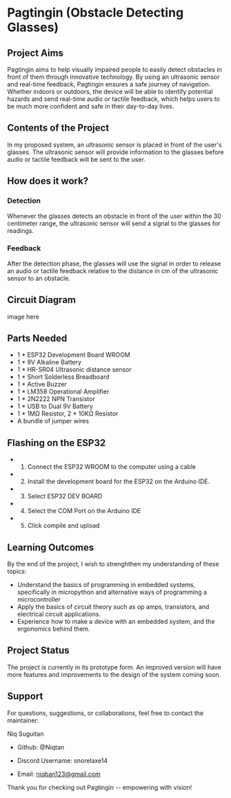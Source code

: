 
# Pagtingin (Obstacle Detecting Glasses)

## Project Aims

Pagtingin aims to help visually impaired people to easily detect obstacles in front of them through innovative technology. By using an ultrasonic sensor and real-time feedback, Pagtingin ensures a safe journey of navigation. Whether indoors or outdoors, the device will be able to identify potential hazards and send real-time audio or tactile feedback, which helps users to be much more confident and safe in their day-to-day lives.

## Contents of the Project

In my proposed system, an ultrasonic sensor is placed in front of the user's glasses. The ultrasonic sensor will provide information to the glasses before audio or tactile feedback will be sent to the user.

## How does it work?

### Detection
Whenever the glasses detects an obstacle in front of the user within the 30 centimeter range, the ultrasonic sensor will send a signal to the glasses for readings.

### Feedback
After the detection phase, the glasses will use the signal in order to release an audio or tactile feedback relative to the distance in cm of the ultrasonic sensor to an obstacle.

## Circuit Diagram
image here

## Parts Needed
- 1 * ESP32 Development Board WROOM
- 1 * 9V Alkaline Battery
- 1 * HR-SR04 Ultrasonic distance sensor
- 1 * Short Solderless Breadboard
- 1 * Active Buzzer
- 1 * LM358 Operational Amplifier
- 1 * 2N2222 NPN Transistor
- 1 * USB to Dual 9V Battery
- 1 * 1MΩ Resistor, 2 * 10KΩ Resistor  
- A bundle of jumper wires


## Flashing on the ESP32
- 1. Connect the ESP32 WROOM to the computer using a cable
- 2. Install the development board for the ESP32 on the Arduino IDE.
- 3. Select ESP32 DEV BOARD 
- 4. Select the COM Port on the Arduino IDE
- 5. Click compile and upload

## Learning Outcomes

By the end of the project, I wish to strenghthen my understanding of these topics:

- Understand the basics of programming in embedded systems, specifically in micropython and alternative ways of programming a microcontroller
- Apply the basics of circuit theory such as op amps, transistors, and electrical circuit applications.
- Experience how to make a device with an embedded system, and the ergonomics behind them.

## Project Status
The project is currently in its prototype form. An improved version will have more features and improvements to the design of the system coming soon. 

## Support

For questions, suggestions, or collaborations, feel free to contact the maintainer:

Niq Suguitan

- Github: @Niqtan

- Discord Username: snorelaxe14

- Email: niqban123@gmail.com

Thank you for checking out Pagtingin -- empowering with vision!
